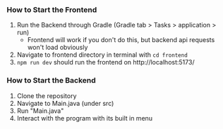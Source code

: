 ### How to Start the Frontend
1. Run the Backend through Gradle (Gradle tab > Tasks > application > run)
   - Frontend will work if you don't do this, but backend api requests won't load obviously
2. Navigate to frontend directory in terminal with `cd frontend`
3. `npm run dev` should run the frontend on http://localhost:5173/

### How to Start the Backend
1. Clone the repository
2. Navigate to Main.java (under src)
3. Run "Main.java"
4. Interact with the program with its built in menu
